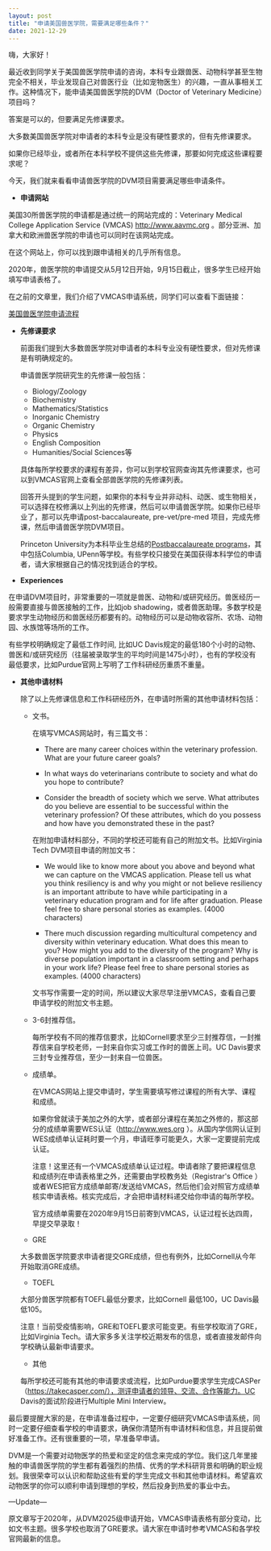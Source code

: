 ```yaml
---
layout: post
title: "申请美国兽医学院，需要满足哪些条件？"
date: 2021-12-29
---
```



嗨，大家好！

最近收到同学关于美国兽医学院申请的咨询，本科专业跟兽医、动物科学甚至生物完全不相关，毕业发现自己对兽医行业（比如宠物医生）的兴趣，一直从事相关工作。这种情况下，能申请美国兽医学院的DVM（Doctor of Veterinary Medicine）项目吗？

答案是可以的，但要满足先修课要求。

大多数美国兽医学院对申请者的本科专业是没有硬性要求的，但有先修课要求。

如果你已经毕业，或者所在本科学校不提供这些先修课，那要如何完成这些课程要求呢？

今天，我们就来看看申请兽医学院的DVM项目需要满足哪些申请条件。

+ **申请网站**

美国30所兽医学院的申请都是通过统一的网站完成的：Veterinary Medical College Application Service (VMCAS) http://www.aavmc.org 。部分亚洲、加拿大和欧洲兽医学院的申请也可以同时在该网站完成。

在这个网站上，你可以找到跟申请相关的几乎所有信息。

2020年，兽医学院的申请提交从5月12日开始，9月15日截止，很多学生已经开始填写申请表格了。

在之前的文章里，我们介绍了VMCAS申请系统，同学们可以查看下面链接：

[美国兽医学院申请流程](http://www.tessay.org/blog/2018/10/05/vmcas)


+ **先修课要求**

  前面我们提到大多数兽医学院对申请者的本科专业没有硬性要求，但对先修课是有明确规定的。

  申请兽医学院研究生的先修课一般包括：
  + Biology/Zoology
  + Biochemistry
  + Mathematics/Statistics
  + Inorganic Chemistry
  + Organic Chemistry
  + Physics
  + English Composition
  + Humanities/Social Sciences等

  具体每所学校要求的课程有差异，你可以到学校官网查询其先修课要求，也可以到VMCAS官网上查看全部兽医学院的先修课列表。

  回答开头提到的学生问题，如果你的本科专业并非动科、动医、或生物相关，可以选择在校修满以上列出的先修课，然后可以申请兽医学院。如果你已经毕业了，那可以先申请post-baccalaureate, pre-vet/pre-med 项目，完成先修课，然后申请兽医学院DVM项目。

  Princeton University为本科毕业生总结的[Postbaccalaureate programs](https://hpa.princeton.edu/prehealth-after-princeton/postbac-programs/career-change)，其中包括Columbia, UPenn等学校。有些学校只接受在美国获得本科学位的申请者，请大家根据自己的情况找到适合的学校。


+ **Experiences**

在申请DVM项目时，非常重要的一项就是兽医、动物和/或研究经历。兽医经历一般需要直接与兽医接触的工作，比如job shadowing，或者兽医助理。多数学校是要求学生动物经历和兽医经历都要有的。动物经历可以是动物收容所、农场、动物园、水族馆等场所的工作。

有些学校明确规定了最低工作时间, 比如UC Davis规定的最低180个小时的动物、兽医和/或研究经历（往届被录取学生的平均时间是1475小时），也有的学校没有最低要求，比如Purdue官网上写明了工作科研经历重质不重量。

+ **其他申请材料**

  除了以上先修课信息和工作科研经历外，在申请时所需的其他申请材料包括：

  + 文书。

    在填写VMCAS网站时，有三篇文书：

    + There are many career choices within the veterinary profession. What are your future career goals?

    + In what ways do veterinarians contribute to society and what do you hope to contribute?

    + Consider the breadth of society which we serve. What attributes do you believe are essential to be successful within the veterinary profession? Of these attributes, which do you possess and how have you demonstrated these in the past?

    在附加申请材料部分，不同的学校还可能有自己的附加文书。比如Virginia Tech DVM项目申请的附加文书：

    + We would like to know more about you above and beyond what we can capture on the VMCAS application. Please tell us what you think resiliency is and why you might or not believe resiliency is an important attribute to have while participating in a veterinary education program and for life after graduation. Please feel free to share personal stories as examples. (4000 characters)

    + There much discussion regarding multicultural competency and diversity within veterinary education. What does this mean to you? How might you add to the diversity of the program? Why is diverse population important in a classroom setting and perhaps in your work life? Please feel free to share personal stories as examples. (4000 characters)

    文书写作需要一定的时间，所以建议大家尽早注册VMCAS，查看自己要申请学校的附加文书主题。


  + 3-6封推荐信。

    每所学校有不同的推荐信要求，比如Cornell要求至少三封推荐信，一封推荐信来自学校老师，一封来自你实习或工作时的兽医上司。UC Davis要求三封专业推荐信，至少一封来自一位兽医。

  + 成绩单。

    在VMCAS网站上提交申请时，学生需要填写修过课程的所有大学、课程和成绩。

    如果你曾就读于美加之外的大学，或者部分课程在美加之外修的，那这部分的成绩单需要WES认证（http://www.wes.org ）。从国内学信网认证到WES成绩单认证耗时要一个月，申请旺季可能更久，大家一定要提前完成认证。

    注意！这里还有一个VMCAS成绩单认证过程。申请者除了要把课程信息和成绩列在申请表格里之外，还需要由学校教务处（Registrar's Office ）或者WES把官方成绩单邮寄/发送给VMCAS，然后他们会对照官方成绩单核实申请表格。核实完成后，才会把申请材料递交给你申请的每所学校。

    官方成绩单需要在2020年9月15日前寄到VMCAS，认证过程长达四周，早提交早录取！

  + GRE

  大多数兽医学院要求申请者提交GRE成绩，但也有例外，比如Cornell从今年开始取消GRE成绩。

  + TOEFL

  大部分兽医学院都有TOEFL最低分要求，比如Cornell 最低100，UC Davis最低105。

  注意！当前受疫情影响，GRE和TOEFL要求可能变更。有些学校取消了GRE，比如Virginia Tech。请大家多多关注学校近期发布的信息，或者直接发邮件向学校确认最新申请要求。

  + 其他

  每所学校还可能有其他的申请要求或流程，比如Purdue要求学生完成CASPer（https://takecasper.com/），测评申请者的领导、交流、合作等能力。UC Davis的面试阶段进行Multiple Mini Interview。


最后要提醒大家的是，在申请准备过程中，一定要仔细研究VMCAS申请系统，同时一定要仔细查看学校的申请要求，确保你清楚所有申请材料和信息，并且提前做好准备工作。还有很重要的一项，早准备早申请。

DVM是一个需要对动物医学的热爱和坚定的信念来完成的学位。我们这几年里接触的申请兽医学院的学生都有着强烈的热情、优秀的学术科研背景和明确的职业规划。我很荣幸可以认识和帮助这些有爱的学生完成文书和其他申请材料。希望喜欢动物医学的你可以顺利申请到理想的学校，然后投身到热爱的事业中去。

—Update—

原文章写于2020年，从DVM2025级申请开始，VMCAS申请表格有部分变动，比如文书主题。很多学校也取消了GRE要求。请大家在申请时参考VMCAS和各学校官网最新的信息。
